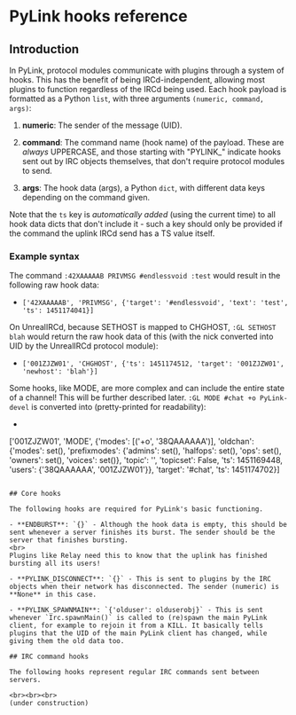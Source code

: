 # PyLink hooks reference

## Introduction

In PyLink, protocol modules communicate with plugins through a system of hooks. This has the benefit of being IRCd-independent, allowing most plugins to function regardless of the IRCd being used.
Each hook payload is formatted as a Python `list`, with three arguments `(numeric, command, args)`:

1) **numeric**: The sender of the message (UID).

2) **command**: The command name (hook name) of the payload. These are *always* UPPERCASE, and those starting with "PYLINK_" indicate hooks sent out by IRC objects themselves, that don't require protocol modules to send.

3) **args**: The hook data (args), a Python `dict`, with different data keys depending on the command given.

Note that the `ts` key is *automatically added* (using the current time) to all hook data dicts that don't include it - such a key should only be provided if the command the uplink IRCd send has a TS value itself.

### Example syntax

The command `:42XAAAAAB PRIVMSG #endlessvoid :test` would result in the following raw hook data:

- `['42XAAAAAB', 'PRIVMSG', {'target': '#endlessvoid', 'text': 'test', 'ts': 1451174041}]`

On UnrealIRCd, because SETHOST is mapped to CHGHOST, `:GL SETHOST blah` would return the raw hook data of this (with the nick converted into UID by the UnrealIRCd protocol module):

- `['001ZJZW01', 'CHGHOST', {'ts': 1451174512, 'target': '001ZJZW01', 'newhost': 'blah'}]`

Some hooks, like MODE, are more complex and can include the entire state of a channel!  This will be further described later. `:GL MODE #chat +o PyLink-devel` is converted into (pretty-printed for readability):

- ```
['001ZJZW01',
 'MODE',
 {'modes': [('+o', '38QAAAAAA')],
  'oldchan': {'modes': set(),
              'prefixmodes': {'admins': set(),
                              'halfops': set(),
                              'ops': set(),
                              'owners': set(),
                              'voices': set()},
              'topic': '',
              'topicset': False,
              'ts': 1451169448,
              'users': {'38QAAAAAA', '001ZJZW01'}},
  'target': '#chat',
  'ts': 1451174702}]
```

## Core hooks

The following hooks are required for PyLink's basic functioning.

- **ENDBURST**: `{}` - Although the hook data is empty, this should be sent whenever a server finishes its burst. The sender should be the server that finishes bursting.
<br>
Plugins like Relay need this to know that the uplink has finished bursting all its users!

- **PYLINK_DISCONNECT**: `{}` - This is sent to plugins by the IRC objects when their network has disconnected. The sender (numeric) is **None** in this case.

- **PYLINK_SPAWNMAIN**: `{'olduser': olduserobj}` - This is sent whenever `Irc.spawnMain()` is called to (re)spawn the main PyLink client, for example to rejoin it from a KILL. It basically tells plugins that the UID of the main PyLink client has changed, while giving them the old data too.

## IRC command hooks

The following hooks represent regular IRC commands sent between servers.

<br><br><br>
(under construction)
